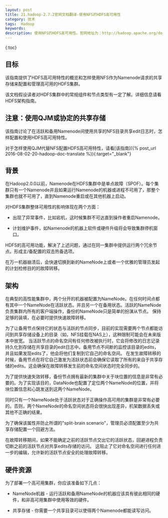 ```yaml
---
layout: post
title: 21.hadoop-2.7.2官网文档翻译-使用NFS的HDFS高可用性
category: 技术
tags:  Hadoop
keywords: 
description: 使用NFS的HDFS高可用性。官网地址为：http://hadoop.apache.org/docs/r2.7.2/hadoop-project-dist/hadoop-hdfs/HDFSHighAvailabilityWithNFS.html
---
```


{:toc}

## 目标

该指南提供了HDFS高可用特性的概览和怎样使用NFS作为Namenode请求的共享存储来配置和管理高可用的HDFS集群。

该文档假设读者对HDFS集群中的常规组件和节点类型有一定了解。详细信息请看HDFS架构指南。

## 注意：使用QJM或协定的共享存储

该指南讨论了在活跃和备用Namenode间使用共享的NFS目录共享edit日志时，怎样配置和使用HDFS高可用特性。

对于怎样使用QJM代替NFS配置HDFS高可用特性，请看[该指南]({% post_url 2016-08-02-20-hadoop-doc-translate %}){:target="_blank"}

## 背景

在Hadoop2.0.0以前，Namenode在HDFS集群中是单点故障（SPOF）。每个集群只有一个Namenode并且如果运行Namenode的机器或进程不可用了，那整个集群也就不可用了，直到Namenode重启或在其他机器上启动。

对HDFS集群整体可用性的影响体现在两个方面：

- 出现了异常事件，比如宕机，这时候集群不可达直到操作者重启Namenode。

- 计划维护事件，如Namenode的机器上软件或硬件升级将会导致集群停机窗口。

HDFS的高可用功能，解决了上述问题，通过在同一集群中提供运行两个冗余节点。形成主/备配置的双击热备选项。

在万一机器崩溃后，会快速切换到新的NameNode上或者一个优雅的管理员发起的计划检修目的的故障转移。

## 架构


在典型的高性能集群中，两个分开的机器被配置为NameNode。在任何时间点都有其中一个NameNode在活跃状态。并且另一个在备用状态。活跃的NameNode负责集群内所有的客户端操作，备份的NameNode只是简单的扮演从节点。
保持足够的装填，在必要时提供快速故障转移。

为了让备用节点保持它的状态与活跃的节点同步，目前的实现需要两个节点都能访问到共享存储设备上的目录（如，NFS挂载在NAS上），这种限制可能会在未来版本中放宽。
当活跃节点的命名空间有任何修改被执行时，它会将修改的日志记录持久化到存储在共享目录的edit日志中。备用节点不间断的监控该目录的edits，并且如果发现edits了，他会将他们复制到它自己的命名空间。
在发生故障转移的时候，备用节点在将它自己激发为活跃状态前会确保它读取了所有的来自于共享存储的edits。这会确保在故障转移发生前的命名空间状态时完全同步的。

为了提供快速失效转移，备份节点拥有最新的集群中关于块位置的信息是非常有必要的。为了实现该目的，DataNode也配置了定位两个NameNode的位置，并将块位置信息和心跳发送到这两个NameNode。

同时只有一个NameNode处于活跃状态对于正确操作高可用的集群是非常有必要的。否则，两个NameNode的命名空间状态将会很快出现差异，机架数据丢失或其他不正确的结果。

为了确保该属性并防止所谓的"split-brain scenario"，管理员必须配置至少为共享存储配置一个回避方法。

在故障转移期间，如果不能确定之前的活跃节点交出它的活跃状态，回避进程负责切断之前的活跃节点对共享edits存储的访问。
这阻止了它对命名空间进行任何进一步的编辑，允许新的活跃节点安全的处理故障转移。


## 硬件资源

为了部署一个高可用集群，你应该准备如下几点：

- NameNode机器 - 运行活跃和备用NameNode的机器应该具有彼此相同的硬件，和非高可用集群中使用等效的硬件。


- 共享存储 - 你需要一个共享目录可以使得两个Namenode都能读写访问。










